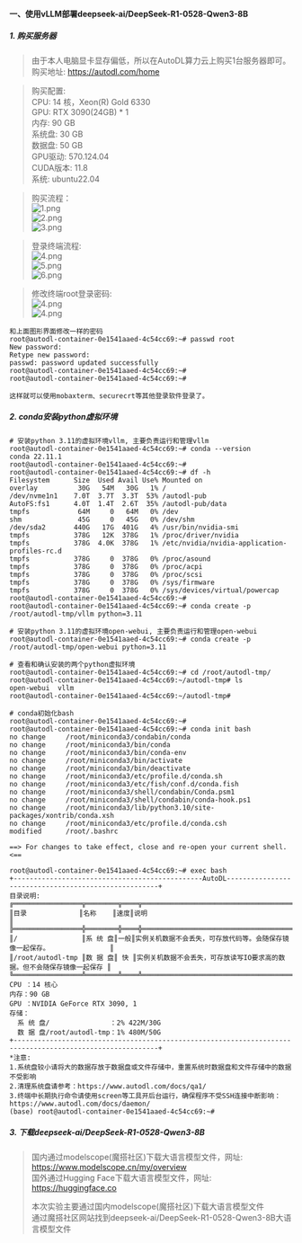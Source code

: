 #### 一、使用vLLM部署deepseek-ai/DeepSeek-R1-0528-Qwen3-8B

##### 1. 购买服务器
> 由于本人电脑显卡显存偏低，所以在AutoDL算力云上购买1台服务器即可。
> 购买地址: https://autodl.com/home   

> 购买配置:    
> CPU: 14 核，Xeon(R) Gold 6330   
> GPU: RTX 3090(24GB) * 1  
> 内存: 90 GB  
> 系统盘: 30 GB  
> 数据盘: 50 GB  
> GPU驱动: 570.124.04  
> CUDA版本: 11.8   
> 系统: ubuntu22.04  

> 购买流程：  
> ![1.png](https://github.com/solodba/LLMOps/blob/main/day01/images/1.png)  
> ![2.png](https://github.com/solodba/LLMOps/blob/main/day01/images/2.png)  
> ![3.png](https://github.com/solodba/LLMOps/blob/main/day01/images/3.png)  

> 登录终端流程:  
> ![4.png](https://github.com/solodba/LLMOps/blob/main/day01/images/4.png)    
> ![5.png](https://github.com/solodba/LLMOps/blob/main/day01/images/5.png)  
> ![6.png](https://github.com/solodba/LLMOps/blob/main/day01/images/6.png)  

> 修改终端root登录密码:  
> ![4.png](https://github.com/solodba/LLMOps/blob/main/day01/images/7.png)  
> ![4.png](https://github.com/solodba/LLMOps/blob/main/day01/images/8.png)  
 
```
和上面图形界面修改一样的密码
root@autodl-container-0e1541aaed-4c54cc69:~# passwd root
New password: 
Retype new password: 
passwd: password updated successfully
root@autodl-container-0e1541aaed-4c54cc69:~# 
root@autodl-container-0e1541aaed-4c54cc69:~# 

这样就可以使用mobaxterm、securecrt等其他登录软件登录了。
```

##### 2. conda安装python虚拟环境
```
# 安装python 3.11的虚拟环境vllm, 主要负责运行和管理vllm
root@autodl-container-0e1541aaed-4c54cc69:~# conda --version
conda 22.11.1
root@autodl-container-0e1541aaed-4c54cc69:~# 
root@autodl-container-0e1541aaed-4c54cc69:~# df -h
Filesystem      Size  Used Avail Use% Mounted on
overlay          30G   54M   30G   1% /
/dev/nvme1n1    7.0T  3.7T  3.3T  53% /autodl-pub
AutoFS:fs1      4.0T  1.4T  2.6T  35% /autodl-pub/data
tmpfs            64M     0   64M   0% /dev
shm              45G     0   45G   0% /dev/shm
/dev/sda2       440G   17G  401G   4% /usr/bin/nvidia-smi
tmpfs           378G   12K  378G   1% /proc/driver/nvidia
tmpfs           378G  4.0K  378G   1% /etc/nvidia/nvidia-application-profiles-rc.d
tmpfs           378G     0  378G   0% /proc/asound
tmpfs           378G     0  378G   0% /proc/acpi
tmpfs           378G     0  378G   0% /proc/scsi
tmpfs           378G     0  378G   0% /sys/firmware
tmpfs           378G     0  378G   0% /sys/devices/virtual/powercap
root@autodl-container-0e1541aaed-4c54cc69:~# 
root@autodl-container-0e1541aaed-4c54cc69:~# conda create -p /root/autodl-tmp/vllm python=3.11

# 安装python 3.11的虚拟环境open-webui, 主要负责运行和管理open-webui
root@autodl-container-0e1541aaed-4c54cc69:~# conda create -p /root/autodl-tmp/open-webui python=3.11

# 查看和确认安装的两个python虚拟环境
root@autodl-container-0e1541aaed-4c54cc69:~# cd /root/autodl-tmp/
root@autodl-container-0e1541aaed-4c54cc69:~/autodl-tmp# ls
open-webui  vllm
root@autodl-container-0e1541aaed-4c54cc69:~/autodl-tmp# 

# conda初始化bash
root@autodl-container-0e1541aaed-4c54cc69:~# 
root@autodl-container-0e1541aaed-4c54cc69:~# conda init bash
no change     /root/miniconda3/condabin/conda
no change     /root/miniconda3/bin/conda
no change     /root/miniconda3/bin/conda-env
no change     /root/miniconda3/bin/activate
no change     /root/miniconda3/bin/deactivate
no change     /root/miniconda3/etc/profile.d/conda.sh
no change     /root/miniconda3/etc/fish/conf.d/conda.fish
no change     /root/miniconda3/shell/condabin/Conda.psm1
no change     /root/miniconda3/shell/condabin/conda-hook.ps1
no change     /root/miniconda3/lib/python3.10/site-packages/xontrib/conda.xsh
no change     /root/miniconda3/etc/profile.d/conda.csh
modified      /root/.bashrc

==> For changes to take effect, close and re-open your current shell. <==

root@autodl-container-0e1541aaed-4c54cc69:~# exec bash
+-----------------------------------------------AutoDL-----------------------------------------------------+
目录说明:
╔═════════════════╦════════╦════╦═════════════════════════════════════════════════════════════════════════╗
║目录             ║名称    ║速度║说明                                                                     ║
╠═════════════════╬════════╬════╬═════════════════════════════════════════════════════════════════════════╣
║/                ║系 统 盘║一般║实例关机数据不会丢失，可存放代码等。会随保存镜像一起保存。               ║
║/root/autodl-tmp ║数 据 盘║ 快 ║实例关机数据不会丢失，可存放读写IO要求高的数据。但不会随保存镜像一起保存 ║
╚═════════════════╩════════╩════╩═════════════════════════════════════════════════════════════════════════╝
CPU ：14 核心
内存：90 GB
GPU ：NVIDIA GeForce RTX 3090, 1
存储：
  系 统 盘/               ：2% 422M/30G
  数 据 盘/root/autodl-tmp：1% 480M/50G
+----------------------------------------------------------------------------------------------------------+
*注意: 
1.系统盘较小请将大的数据存放于数据盘或文件存储中，重置系统时数据盘和文件存储中的数据不受影响
2.清理系统盘请参考：https://www.autodl.com/docs/qa1/
3.终端中长期执行命令请使用screen等工具开后台运行，确保程序不受SSH连接中断影响：https://www.autodl.com/docs/daemon/
(base) root@autodl-container-0e1541aaed-4c54cc69:~# 
```

##### 3. 下载deepseek-ai/DeepSeek-R1-0528-Qwen3-8B
>国内通过modelscope(魔搭社区)下载大语言模型文件，网址: https://www.modelscope.cn/my/overview  
国外通过Hugging Face下载大语言模型文件，网址: https://huggingface.co  
>  
> 本次实验主要通过国内modelscope(魔搭社区)下载大语言模型文件  
> 通过魔搭社区网站找到deepseek-ai/DeepSeek-R1-0528-Qwen3-8B大语言模型文件  
> 
